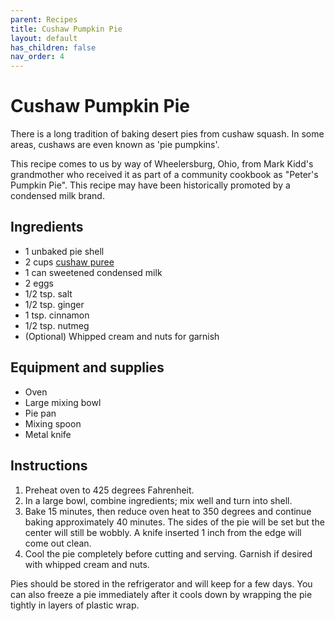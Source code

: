 ```yaml
---
parent: Recipes
title: Cushaw Pumpkin Pie
layout: default
has_children: false
nav_order: 4
---
```


# Cushaw Pumpkin Pie

There is a long tradition of baking desert pies from cushaw squash. In some areas, cushaws are even known as 'pie pumpkins'.

This recipe comes to us by way of Wheelersburg, Ohio, from Mark Kidd's grandmother who received it as part of a community cookbook as "Peter's Pumpkin Pie". This recipe may have been historically promoted by a condensed milk brand.

## Ingredients

- 1 unbaked pie shell
- 2 cups [cushaw puree](roasted-cushaw-puree.md)
- 1 can sweetened condensed milk
- 2 eggs
- 1/2 tsp. salt
- 1/2 tsp. ginger
- 1 tsp. cinnamon
- 1/2 tsp. nutmeg
- (Optional) Whipped cream and nuts for garnish

## Equipment and supplies

- Oven
- Large mixing bowl
- Pie pan
- Mixing spoon
- Metal knife

## Instructions

1. Preheat oven to 425 degrees Fahrenheit.
2. In a large bowl, combine ingredients; mix well and turn into shell.
3. Bake 15 minutes, then reduce oven heat to 350 degrees and continue baking approximately 40 minutes. The sides of the pie will be set but the center will still be wobbly. A knife inserted 1 inch from the edge will come out clean.
4. Cool the pie completely before cutting and serving. Garnish if desired with whipped cream and nuts.

Pies should be stored in the refrigerator and will keep for a few days. You can also freeze a pie immediately after it cools down by wrapping the pie tightly in layers of plastic wrap.